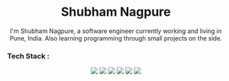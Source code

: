 <div align="center">
  <h1>
    <b>Shubham Nagpure</b>
  </h1>
  
  I'm Shubham Nagpure, a software engineer currently working and living in Pune, India. Also learning programming through small projects on the side.
</div>

<p>
  <h3 align="left">
    <b>Tech Stack :</b>
  </h3>
  <div align="center">
    <img src="https://img.shields.io/badge/-HTML-c58545?style=for-the-badge&logo=html5&logoColor=c58545&labelColor=282828">
    <img src="https://img.shields.io/badge/-CSS-d1a01f?style=for-the-badge&logo=css3&logoColor=d1a01f&labelColor=282828">
    <img src="https://img.shields.io/badge/-JavaScript-yellow?style=for-the-badge&logo=javascript&logoColor=yellow&labelColor=282828">
    <img src="https://img.shields.io/badge/-TypeScript-blue?style=for-the-badge&logo=typescript&logoColor=white&labelColor=282828">
    <img src="https://img.shields.io/badge/-React-blue?style=for-the-badge&logo=react&logoColor=white&labelColor=282828">
    <img src="https://img.shields.io/badge/-ruby-red?style=for-the-badge&logo=ruby&logoColor=red&labelColor=282828">
  </div>
</p>
